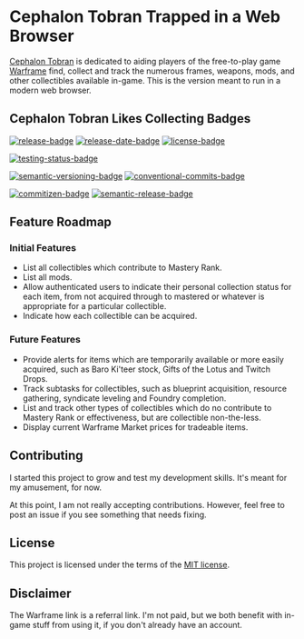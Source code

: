 # Cephalon Tobran Trapped in a Web Browser

[Cephalon Tobran][cephalon-tobran-org] is dedicated to aiding players of the free-to-play game [Warframe][warframe-referral] find, collect and track the numerous frames, weapons, mods, and other collectibles available in-game. This is the version meant to run in a modern web browser.

## Cephalon Tobran Likes Collecting Badges

[![release-badge]][release] [![release-date-badge]][release] [![license-badge]][license]

[![testing-status-badge]][testing-status]

[![semantic-versioning-badge]][semantic-versioning] [![conventional-commits-badge]][conventional-commits]

[![commitizen-badge]][commitizen] [![semantic-release-badge]][semantic-release]

## Feature Roadmap

### Initial Features

- List all collectibles which contribute to Mastery Rank.
- List all mods.
- Allow authenticated users to indicate their personal collection status for each item, from not acquired through to mastered or whatever is appropriate for a particular collectible.
- Indicate how each collectible can be acquired.

### Future Features

- Provide alerts for items which are temporarily available or more easily acquired, such as Baro Ki'teer stock, Gifts of the Lotus and Twitch Drops.
- Track subtasks for collectibles, such as blueprint acquisition, resource gathering, syndicate leveling and Foundry completion.
- List and track other types of collectibles which do no contribute to Mastery Rank or effectiveness, but are collectible non-the-less.
- Display current Warframe Market prices for tradeable items.

## Contributing

I started this project to grow and test my development skills. It's meant for my amusement, for now.

At this point, I am not really accepting contributions. However, feel free to post an issue if you see something that needs fixing.

## License

This project is licensed under the terms of the [MIT license][license].

## Disclaimer

The Warframe link is a referral link. I'm not paid, but we both benefit with in-game stuff from using it, if you don't already have an account.

[warframe-referral]: https://www.warframe.com/signup?referrerId=5974e89e3ade7fff31557c7e (Warframe referral)
[cephalon-tobran-org]: https://cephalontobran.com (Cephalon Tobran website)
[license]: https://github.com/CephalonTobran/web/blob/master/LICENSE (License)
[license-badge]: https://img.shields.io/github/license/CephalonTobran/web?color=brightgreen&style=for-the-badge (License badge)
[release]: https://github.com/CephalonTobran/web/releases/latest (Latest release)
[release-badge]: https://img.shields.io/github/v/release/CephalonTobran/web?style=for-the-badge (Latest release badge)
[release-date-badge]: https://img.shields.io/github/release-date/CephalonTobran/web?label=Released&style=for-the-badge (Latest release date badge)
[testing-status]: https://github.com/CephalonTobran/web/actions?query=workflow%3ARelease+branch%3Amaster (Testing status)
[testing-status-badge]: https://img.shields.io/github/workflow/status/CephalonTobran/web/Release?label=Tests&logo=github%20actions&logoColor=white&style=for-the-badge (Testing status badge)
[semantic-versioning]: https://semver.org/spec/v2.0.0.html (Semantic versioning)
[semantic-versioning-badge]: https://img.shields.io/badge/Semantic%20Versioning-2.0.0-informational.svg?style=for-the-badge (Semantic versioning badge)
[conventional-commits]: https://conventionalcommits.org (Conventional Commits)
[conventional-commits-badge]: https://img.shields.io/badge/Conventional%20Commits-1.0.0-informational.svg?style=for-the-badge (Conventional Commits badge)
[semantic-release]: https://semantic-release.gitbook.io/ (semantic-release)
[semantic-release-badge]: https://img.shields.io/badge/%20%20%F0%9F%93%A6%F0%9F%9A%80-semantic--release-e10079.svg?style=for-the-badge (semantic-release badge)
[commitizen]: http://commitizen.github.io/cz-cli/ (Commitizen friendly)
[commitizen-badge]: https://img.shields.io/badge/commitizen-friendly-brightgreen.svg?style=for-the-badge (Commitizen friendly badge)
